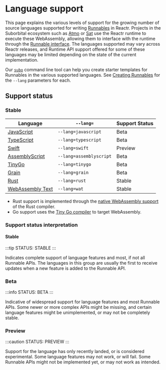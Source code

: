 # Language support

This page explains the various levels of support for the growing number of source languages supported for writing [Runnables](../atmo/concepts/runnables.md) in Reactr. Projects in the Suborbital ecosystem such as [Atmo](../atmo/) or [Sat](../sat/) use the Reactr runtime to execute these WebAssembly, allowing them to interface with the runtime through the [Runnable interface](../atmo/runnable-api/introduction#the-runnable-interface). The languages supported may vary across Reactr releases, and Runtime API support offered for some of these languages may be limited depending on the state of the current implementation.

Our [`subo`](../subo) command line tool can help you create starter templates for Runnables in the various supported languages. See [Creating Runnables](../atmo/usage/creating-runnables.md) for the `--lang` parameters for each.

## Support status

### Stable
| Language                          | `--lang=`               | Support Status |
| --------------------------------- | ----------------------- | -------------- |
| [JavaScript](#javascript)         | `--lang=javascript`     | Beta           |
| [TypeScript](#typescript)         | `--lang=typescript`     | Beta           |
| [Swift](#swift)                   | `--lang=swift`          | Preview        |
| [AssemblyScript](#assemblyscript) | `--lang=assemblyscript` | Beta           |
| [TinyGo](#go)                     | `--lang=tinygo`         | Beta           |
| [Grain](#grain)                   |`--lang=grain`           | Beta           |
| [Rust](#rust)                     |`--lang=rust`            | Stable         |
| [WebAssembly Text](#wat)          |`--lang=wat`             | Stable         |
* Rust support is implemented through the [native WebAssembly support](https://www.rust-lang.org/what/wasm) of the Rust compiler.
* Go support uses the [Tiny Go compiler](https://tinygo.org/) to target WebAssembly.

### Support status interpretation
#### Stable
:::tip STATUS: STABLE
:::

Indicates complete support of language features and most, if not all Runnable APIs. The languages in this group are usually the first to receive updates when a new feature is added to the Runnable API.

### Beta

:::info STATUS: BETA
:::

Indicative of widespread support for language features and most Runnable APIs. Some newer or more complex APIs might be missing, and certain language features might be unimplemented, or may not be completely stable.

### Preview

:::caution STATUS: PREVIEW
:::

Support for the language has only recently landed, or is considered experimental. Some language features may not work, or will fail. Some Runnable APIs might not be implemented yet, or may not work as intended.
